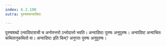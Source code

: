 ```yaml
---
index: 6.2.190
sutra: पुरुषश्चान्वादिष्टः

---
```

पुरुषशब्दो ऽन्वादिष्टवाची च अनोरुत्तरो ऽन्तोदात्तो भवति। अन्वादिष्टः पुरुषः अनुपुरुषः। अन्वादिष्ट अन्वाचितः कथितानुकथितो वा। अन्वादिष्टः इति किम्? अनुगतः पुरुषः अनुपुरुषः।